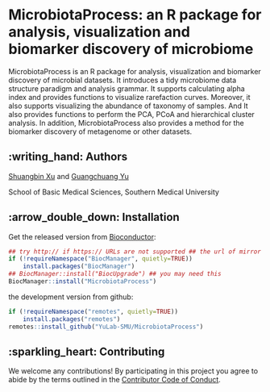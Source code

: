 <!-- README.md is generated from README.Rmd. Please edit that file -->

# MicrobiotaProcess: an R package for analysis, visualization and biomarker discovery of microbiome

MicrobiotaProcess is an R package for analysis, visualization and
biomarker discovery of microbial datasets. It introduces a tidy
microbiome data structure paradigm and analysis grammar. It supports
calculating alpha index and provides functions to visualize rarefaction
curves. Moreover, it also supports visualizing the abundance of taxonomy
of samples. And It also provides functions to perform the PCA, PCoA and
hierarchical cluster analysis. In addition, MicrobiotaProcess also
provides a method for the biomarker discovery of metagenome or other
datasets.

## :writing\_hand: Authors

[Shuangbin Xu](https://github.com/xiangpin) and [Guangchuang
Yu](https://guangchuangyu.github.io)

School of Basic Medical Sciences, Southern Medical University

## :arrow\_double\_down: Installation

Get the released version from
[Bioconductor](https://bioconductor.org/packages/release/bioc/html/MicrobiotaProcess.html):

``` r
## try http:// if https:// URLs are not supported ## the url of mirror
if (!requireNamespace("BiocManager", quietly=TRUE))
    install.packages("BiocManager")
## BiocManager::install("BiocUpgrade") ## you may need this
BiocManager::install("MicrobiotaProcess")
```

the development version from github:

``` r
if (!requireNamespace("remotes", quietly=TRUE))
    install.packages("remotes")
remotes::install_github("YuLab-SMU/MicrobiotaProcess")
```

## :sparkling\_heart: Contributing

We welcome any contributions\! By participating in this project you
agree to abide by the terms outlined in the [Contributor Code of
Conduct](CONDUCT.md).
